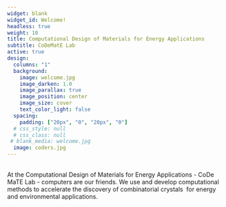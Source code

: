 ```yaml
---
widget: blank
widget_id: Welcome!
headless: true
weight: 10
title: Computational Design of Materials for Energy Applications
subtitle: CoDeMatE Lab
active: true
design:
  columns: "1"
  background:
    image: welcome.jpg
    image_darken: 1.0
    image_parallax: true
    image_position: center
    image_size: cover
    text_color_light: false
  spacing:
    padding: ["20px", "0", "20px", "0"]
  # css_style: null
  # css_class: null
 # blank_media: welcome.jpg
  image: coders.jpg
---
```

<br>
At the Computational Design of Materials for Energy Applications - CoDe MaTE Lab - computers are our friends. We use and develop computational methods to accelerate the discovery of combinatorial crystals  for energy and environmental applications.
